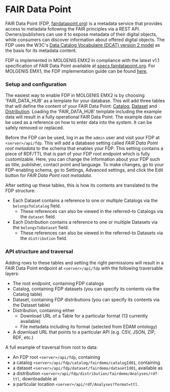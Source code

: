 # FAIR Data Point
FAIR Data Point (FDP, [fairdatapoint.org](https://www.fairdatapoint.org)) is a metadata service that provides access to metadata following the FAIR principles via a REST API.
Owners/publishers can use it to expose metadata of their digital objects, while consumers can discover information about offered digital objects.
The FDP uses the W3C's [Data Catalog Vocabulaire (DCAT) version 2 model](https://www.w3.org/TR/vocab-dcat-2/) as the basis for its metadata content.

FDP is implemented in MOLGENIS EMX2 in compliance with the latest v1.1 specification of FAIR Data Point available at [specs.fairdatapoint.org](https://specs.fairdatapoint.org/).
For MOLGENIS EMX1, the FDP implementation guide can be found [here](https://molgenis.gitbooks.io/molgenis/content/guide-fair.html).

### Setup and configuration
The easiest way to enable FDP in MOLGENIS EMX2 is by choosing 'FAIR_DATA_HUB' as a template for your database.
This will add three tables that will define the content of your FAIR Data Point:
[Catalog](https://github.com/molgenis/molgenis-emx2/blob/master/data/fairdatahub/fairdatapoint/demodata/Catalog.csv), [Dataset](https://github.com/molgenis/molgenis-emx2/blob/master/data/fairdatahub/fairdatapoint/demodata/Dataset.csv) and [Distribution](https://github.com/molgenis/molgenis-emx2/blob/master/data/fairdatahub/fairdatapoint/demodata/Distribution.csv).
Loading the 'FAIR_DATA_HUB' template including the example data will result in a fully operational FAIR Data Point.
The example data can be used as a reference on how to enter data into the system.
It can be safely removed or replaced.

Before the FDP can be used, log in as the `admin` user and visit your FDP at `<server>/api/fdp`.
This will add a database setting called _FAIR Data Point root metadata_ to the schema that enables your FDP.
This setting contains a piece of RDF/TTL that is part of your FDP root endpoint which is fully customizable.
Here, you can change the information about your FDP such as title, publisher, contact point and language.
To make changes, go to your FDP-enabling schema, go to Settings, Advanced settings, and click the Edit button for  _FAIR Data Point root metadata_.

After setting up these tables, this is how its contents are translated to the FDP structure:
- Each Dataset contains a reference to one or multiple Catalogs via the `belongsToCatalog` field.
  - These references can also be viewed in the referred-to Catalogs via the `dataset` field.
- Each Distribution contains a reference to one or multiple Datasets via the `belongsToDataset` field.
  - These references can also be viewed in the referred-to Datasets via the `distribution` field.

### API structure and traversal
Adding rows to these tables and setting the right permissions will result in a FAIR Data Point endpoint at `<server>/api/fdp` with the following traversable layers:
- The root endpoint, containing FDP catalogs
- Catalog, containing FDP datasets (you can specify its contents via the Catalog table)
- Dataset, containing FDP distributions (you can specify its contents via the Dataset table)
- Distribution, containing either 
  - Download URL of a Table for a particular format (13 currently available)
  - File metadata including its format (selected from EDAM ontology)
- A download URL that points to a particular API (e.g. CSV, JSON, ZIP, RDF, etc.)

A full example of traversal from root to data:
- An FDP root `<server>/api/fdp`, containing
- a catalog `<server>/api/fdp/catalog/fairdemo/catalogId01`, containing
- a dataset `<server>/api/fdp/dataset/fairdemo/datasetId01`, available as 
- a distribution `<server>/api/fdp/distribution/fairdemo/Analyses/rdf-ttl`, downloadable at
- a particular location `<server>/api/rdf/Analyses?format=ttl`.
